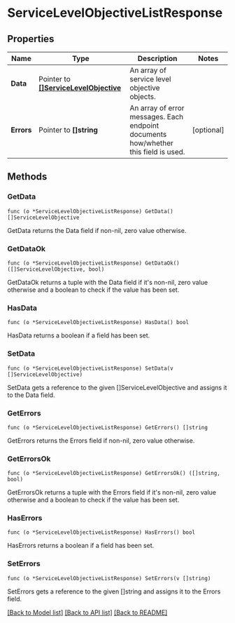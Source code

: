# ServiceLevelObjectiveListResponse

## Properties

Name | Type | Description | Notes
------------ | ------------- | ------------- | -------------
**Data** | Pointer to [**[]ServiceLevelObjective**](ServiceLevelObjective.md) | An array of service level objective objects. | 
**Errors** | Pointer to **[]string** | An array of error messages. Each endpoint documents how/whether this field is used. | [optional] 

## Methods

### GetData

`func (o *ServiceLevelObjectiveListResponse) GetData() []ServiceLevelObjective`

GetData returns the Data field if non-nil, zero value otherwise.

### GetDataOk

`func (o *ServiceLevelObjectiveListResponse) GetDataOk() ([]ServiceLevelObjective, bool)`

GetDataOk returns a tuple with the Data field if it's non-nil, zero value otherwise
and a boolean to check if the value has been set.

### HasData

`func (o *ServiceLevelObjectiveListResponse) HasData() bool`

HasData returns a boolean if a field has been set.

### SetData

`func (o *ServiceLevelObjectiveListResponse) SetData(v []ServiceLevelObjective)`

SetData gets a reference to the given []ServiceLevelObjective and assigns it to the Data field.

### GetErrors

`func (o *ServiceLevelObjectiveListResponse) GetErrors() []string`

GetErrors returns the Errors field if non-nil, zero value otherwise.

### GetErrorsOk

`func (o *ServiceLevelObjectiveListResponse) GetErrorsOk() ([]string, bool)`

GetErrorsOk returns a tuple with the Errors field if it's non-nil, zero value otherwise
and a boolean to check if the value has been set.

### HasErrors

`func (o *ServiceLevelObjectiveListResponse) HasErrors() bool`

HasErrors returns a boolean if a field has been set.

### SetErrors

`func (o *ServiceLevelObjectiveListResponse) SetErrors(v []string)`

SetErrors gets a reference to the given []string and assigns it to the Errors field.


[[Back to Model list]](../README.md#documentation-for-models) [[Back to API list]](../README.md#documentation-for-api-endpoints) [[Back to README]](../README.md)


